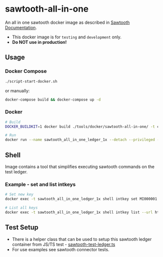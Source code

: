 # sawtooth-all-in-one

An all in one sawtooth docker image as described in [Sawtooth Documentation](https://sawtooth.hyperledger.org/docs/1.2/app_developers_guide/creating_sawtooth_network.html).
- This docker image is for `testing` and `development` only.
- **Do NOT use in production!**

## Usage

### Docker Compose
``` bash
./script-start-docker.sh
```

or manually:

``` bash
docker-compose build && docker-compose up -d
```

### Docker

``` bash
# Build
DOCKER_BUILDKIT=1 docker build ./tools/docker/sawtooth-all-in-one/ -t cactus-sawtooth-all-in-one

# Run
docker run --name sawtooth_all_in_one_ledger_1x --detach --privileged -p 8008:8008 cactus-sawtooth-all-in-one
```

## Shell
Image contains a tool that simplifies executing sawtooth commands on the test ledger.

### Example - set and list intkeys

``` bash
# Set new key
docker exec -t sawtooth_all_in_one_ledger_1x shell intkey set MI000001 50 --url http://rest-api:8008

# List all keys
docker exec -t sawtooth_all_in_one_ledger_1x shell intkey list --url http://rest-api:8008
```

## Test Setup
- There is a helper class that can be used to setup this sawtooth ledger container from JS/TS test - [sawtooth-test-ledger.ts](../../../packages/cactus-test-tooling/src/main/typescript/sawtooth/sawtooth-test-ledger.ts)
- For use examples see sawtooth connector tests.
